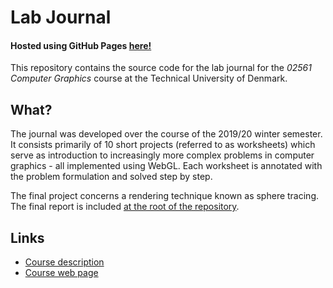# Lab Journal

#### Hosted using GitHub Pages [**here!**](https://jakuj.github.io/cg-lab-journal/)

This repository contains the source code for the lab journal for the *02561 Computer Graphics* course at the Technical University of Denmark.

## What?

The journal was developed over the course of the 2019/20 winter semester. It consists primarily of 10 short projects (referred to as worksheets) which serve as introduction to increasingly more complex problems in computer graphics - all implemented using WebGL. Each worksheet is annotated with the problem formulation and solved step by step.

The final project concerns a rendering technique known as sphere tracing. The final report is included [at the root of the repository](Final_Project_Report.pdf).

## Links

- [Course description](https://kurser.dtu.dk/course/02561)
- [Course web page](https://courses.compute.dtu.dk/02561/)

